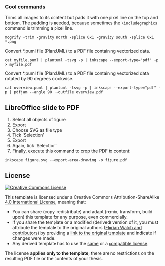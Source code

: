 ### Cool commands

Trims all images to its content but pads it with one pixel line on the top and bottom. The padding is needed, because sometimes the `\includegraphics` command is trimming a pixel line.

`mogrify -trim -gravity north -splice 0x1 -gravity south -splice 0x1 *.png`


Convert *.puml file (PlantUML) to a PDF file containing vectorized data.

`cat myfile.puml | plantuml -tsvg -p | inkscape --export-type="pdf" -p > myfile.pdf`


Convert *.puml file (PlantUML) to a PDF file containing vectorized data rotated by 90 degrees clockwise.

`cat overview.puml | plantuml -tsvg -p | inkscape --export-type="pdf" -p | pdfjam --angle 90 --outfile overview.pdf`

## LibreOffice slide to PDF

1. Select all objects of figure
2. Export
4. Choose SVG as file type
3. Tick 'Selection'
5. Export
6. Again, tick 'Selection'
7. Finally, execute this command to crop the PDF to content:
```shell
inkscape figure.svg --export-area-drawing -o figure.pdf
```


## License

[![Creative Commons License][license-image]][license]

This template is licensed under a [Creative Commons Attribution-ShareAlike 4.0 International License][license], meaning that:

 * You can share (copy, redistribute) and adapt (remix, transform, build upon) this template for any purpose, even commercially.
 * If you share the template or a modified (derived) version of it, you must attribute the template to the original authors ([Florian Walch and contributors][template-authors]) by providing a [link to the original template][template-url] and indicate if changes were made.
 * Any derived template has to use the [same][license] or a [compatible license][license-compatible].

The license **applies only to the template**; there are no restrictions on the resulting PDF file or the contents of your thesis.

[issue]: https://github.com/TUM-Dev/tum-thesis-latex/issues
[latex-wikibook]: https://en.wikibooks.org/wiki/LaTeX
[license-compatible]: https://creativecommons.org/compatiblelicenses
[license-image]: https://i.creativecommons.org/l/by-sa/4.0/88x31.png
[license]: https://creativecommons.org/licenses/by-sa/4.0/
[overleaf]: https://www.overleaf.com/
[sample-pdf]: https://raw.github.com/TUM-Dev/tum-thesis-latex/master/build/main.pdf
[overleaf-learn]: https://www.overleaf.com/learn
[tum-sharelatex]: https://sharelatex.tum.de/ldap/login
[template-authors]: https://github.com/TUM-Dev/tum-thesis-latex/graphs/contributors
[template-download]: https://github.com/TUM-Dev/tum-thesis-latex/archive/master.zip
[template-url]: https://github.com/TUM-Dev/tum-thesis-latex
[tex-se]: https://tex.stackexchange.com/
[thesis-guidelines]: https://www.cit.tum.de/en/cit/studies/students/thesis-completing-your-studies/informatics/
[wiki]: https://github.com/TUM-Dev/tum-thesis-latex/wiki/
